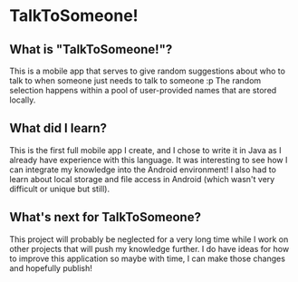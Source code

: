 # TalkToSomeone!

## What is "TalkToSomeone!"?
This is a mobile app that serves to give random suggestions about who to talk to when someone just needs to talk to someone :p
The random selection happens within a pool of user-provided names that are stored locally.

## What did I learn?
This is the first full mobile app I create, and I chose to write it in Java as I already have experience with this language. It was interesting to see how I can integrate my knowledge into the Android environment!
I also had to learn about local storage and file access in Android (which wasn't very difficult or unique but still).

## What's next for TalkToSomeone?
This project will probably be neglected for a very long time while I work on other projects that will push my knowledge further. I do have ideas for how to improve this application so maybe with time, I can make those changes and hopefully publish!
